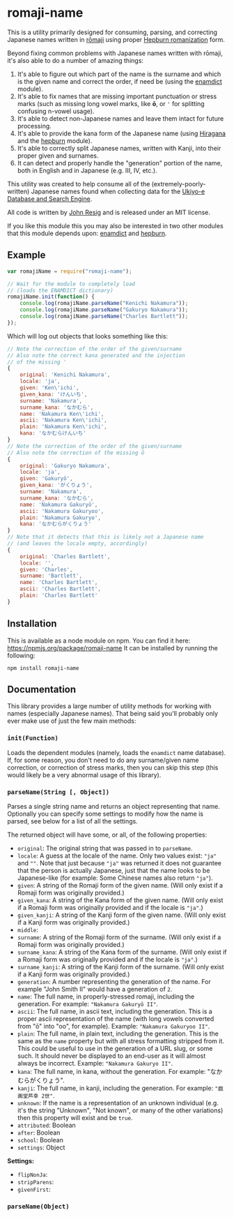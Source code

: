 romaji-name
================

This is a utility primarily designed for consuming, parsing, and correcting Japanese names written in [rōmaji](https://en.wikipedia.org/wiki/Romanization_of_Japanese) using proper [Hepburn romanization](https://en.wikipedia.org/wiki/Hepburn_romanization) form.

Beyond fixing common problems with Japanese names written with rōmaji, it's also able to do a number of amazing things:

1. It's able to figure out which part of the name is the surname and which is the given name and correct the order, if need be (using the [enamdict](https://npmjs.org/package/enamdict) module).
2. It's able to fix names that are missing important punctuation or stress marks (such as missing long vowel marks, like **ō**, or `'` for splitting confusing n-vowel usage).
3. It's able to detect non-Japanese names and leave them intact for future processing.
4. It's able to provide the kana form of the Japanese name (using [Hiragana](https://en.wikipedia.org/wiki/Hiragana) and the [hepburn](https://npmjs.org/package/hepburn) module).
5. It's able to correctly split Japanese names, written with Kanji, into their proper given and surnames.
6. It can detect and properly handle the "generation" portion of the name, both in English and in Japanese (e.g. III, IV, etc.).

This utility was created to help consume all of the (extremely-poorly-written) Japanese names found when collecting data for the [Ukiyo-e Database and Search Engine](http://ukiyo-e.org/).

All code is written by [John Resig](http://ejohn.org/) and is released under an MIT license.

If you like this module this you may also be interested in two other modules that this module depends upon: [enamdict](https://npmjs.org/package/enamdict) and [hepburn](https://npmjs.org/package/hepburn).

Example
-------

```javascript
var romajiName = require("romaji-name");

// Wait for the module to completely load
// (loads the ENAMDICT dictionary)
romajiName.init(function() {
    console.log(romajiName.parseName("Kenichi Nakamura"));
    console.log(romajiName.parseName("Gakuryo Nakamura"));
    console.log(romajiName.parseName("Charles Bartlett"));
});
```

Which will log out objects that looks something like this:

```javascript
// Note the correction of the order of the given/surname
// Also note the correct kana generated and the injection
// of the missing '
{
    original: 'Kenichi Nakamura',
    locale: 'ja',
    given: 'Ken\'ichi',
    given_kana: 'けんいち',
    surname: 'Nakamura',
    surname_kana: 'なかむら',
    name: 'Nakamura Ken\'ichi',
    ascii: 'Nakamura Ken\'ichi',
    plain: 'Nakamura Ken\'ichi',
    kana: 'なかむらけんいち'
}
// Note the correction of the order of the given/surname
// Also note the correction of the missing ō
{
    original: 'Gakuryo Nakamura',
    locale: 'ja',
    given: 'Gakuryō',
    given_kana: 'がくりょう',
    surname: 'Nakamura',
    surname_kana: 'なかむら',
    name: 'Nakamura Gakuryō',
    ascii: 'Nakamura Gakuryoo',
    plain: 'Nakamura Gakuryo',
    kana: 'なかむらがくりょう'
}
// Note that it detects that this is likely not a Japanese name
// (and leaves the locale empty, accordingly)
{
    original: 'Charles Bartlett',
    locale: '',
    given: 'Charles',
    surname: 'Bartlett',
    name: 'Charles Bartlett',
    ascii: 'Charles Bartlett',
    plain: 'Charles Bartlett'
}
```

Installation
------------

This is available as a node module on npm. You can find it here: https://npmjs.org/package/romaji-name It can be installed by running the following:

    npm install romaji-name

Documentation
-------------

This library provides a large number of utility methods for working with names (especially Japanese names). That being said you'll probably only ever make use of just the few main methods:

### `init(Function)`

Loads the dependent modules (namely, loads the `enamdict` name database). If, for some reason, you don't need to do any surname/given name correction, or correction of stress marks, then you can skip this step (this would likely be a very abnormal usage of this library).

### `parseName(String [, Object])`

Parses a single string name and returns an object representing that name. Optionally you can specify some settings to modify how the name is parsed, see below for a list of all the settings.

The returned object will have some, or all, of the following properties:

* `original`: The original string that was passed in to `parseName`.
* `locale`: A guess at the locale of the name. Only two values exist: `"ja"` and `""`. Note that just because `"ja"` was returned it does not guarantee that the person is actually Japanese, just that the name looks to be Japanese-like (for example: Some Chinese names also return `"ja"`).
* `given`: A string of the Romaji form of the given name. (Will only exist if a Romaji form was originally provided.)
* `given_kana`: A string of the Kana form of the given name. (Will only exist if a Romaji form was originally provided and if the locale is `"ja"`.)
* `given_kanji`: A string of the Kanji form of the given name. (Will only exist if a Kanji form was originally provided.)
* `middle`:
* `surname`: A string of the Romaji form of the surname. (Will only exist if a Romaji form was originally provided.)
* `surname_kana`: A string of the Kana form of the surname. (Will only exist if a Romaji form was originally provided and if the locale is `"ja"`.)
* `surname_kanji`: A string of the Kanji form of the surname. (Will only exist if a Kanji form was originally provided.)
* `generation`: A number representing the generation of the name. For example "John Smith II" would have a generation of `2`.
* `name`: The full name, in properly-stressed romaji, including the generation. For example: `"Nakamura Gakuryō II"`.
* `ascii`: The full name, in ascii text, including the generation. This is a proper ascii representation of the name (with long vowels converted from "ō" into "oo", for example). Example: `"Nakamura Gakuryoo II"`.
* `plain`: The full name, in plain text, including the generation. This is the same as the `name` property but with all stress formatting stripped from it. This could be useful to use in the generation of a URL slug, or some such. It should never be displayed to an end-user as it will almost always be incorrect. Example: `"Nakamura Gakuryo II"`.
* `kana`: The full name, in kana, without the generation. For example: "なかむらがくりょう".
* `kanji`: The full name, in kanji, including the generation. For example: `"戯画堂芦幸 2世"`.
* `unknown`: If the name is a representation of an unknown individual (e.g. it's the string "Unknown", "Not known", or many of the other variations) then this property will exist and be `true`.
* `attributed`: Boolean
* `after`: Boolean
* `school`: Boolean
* `settings`: Object

**Settings:**

* `flipNonJa`:
* `stripParens`:
* `givenFirst`:

### `parseName(Object)`
